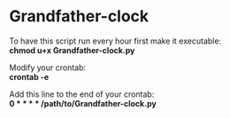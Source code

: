 # Grandfather-clock
To have this script run every hour first make it executable:  
    **chmod u+x Grandfather-clock.py**

Modify your crontab:  
    **crontab -e**
    
Add this line to the end of your crontab:  
    **0 * * * * /path/to/Grandfather-clock.py**
